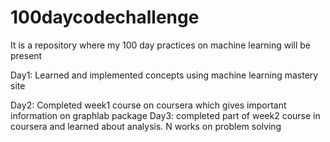 # 100daycodechallenge
It is a repository where my 100 day practices on machine learning will be present

Day1:
  Learned and implemented concepts using machine learning mastery site
  
Day2:
     Completed week1 course on coursera which gives important information on graphlab package
Day3:
completed part of week2 course in coursera and learned about analysis.
N works on problem solving
